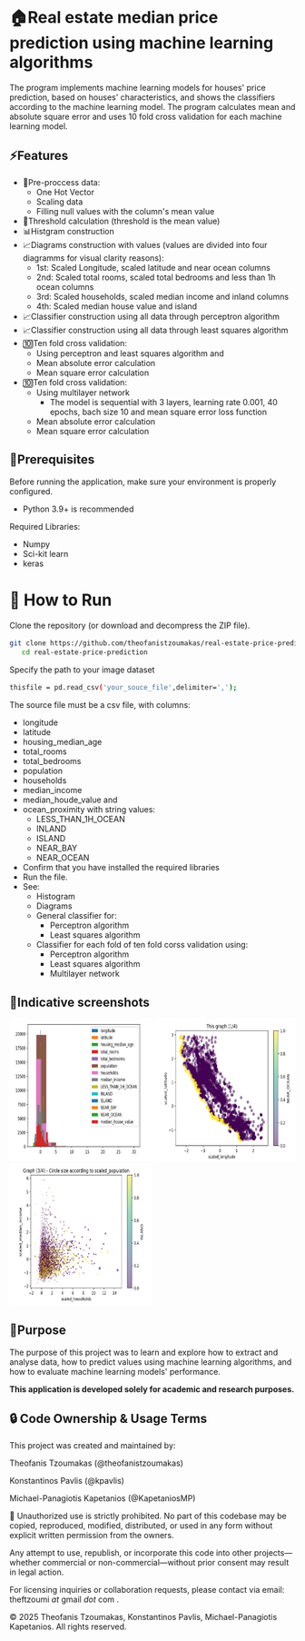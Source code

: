 # 🏠Real estate median price prediction using machine learning algorithms
The program implements machine learning models for houses' price prediction, based on houses' characteristics, and shows the classifiers according to the machine learning model. The program calculates mean and absolute square error and uses  10 fold cross validation for each machine learning model.

## ⚡Features
 - 🔢Pre-proccess data:
    - One Hot Vector
    - Scaling data
    - Filling null values with the column's mean value
 - 📝Threshold calculation (threshold is the mean value)
 - 📊Histgram construction
 - 📈Diagrams construction with values (values are divided into four diagramms for visual clarity reasons):
    - 1st: Scaled Longitude, scaled latitude and near ocean columns
    - 2nd: Scaled total rooms, scaled total bedrooms and less than 1h ocean columns
    - 3rd: Scaled households, scaled median income and inland columns
    - 4th: Scaled median house value and island
 - 📈Classifier construction using all data through perceptron algorithm
 - 📈Classifier construction using all data through least squares algorithm
 - 🔟Ten fold cross validation:
    - Using perceptron and least squares algorithm and
    - Mean absolute error calculation
    - Mean square error calculation
 - 🔟Ten fold cross validation:
    - Using multilayer network
      - The model is sequential with 3 layers, learning rate 0.001, 40 epochs, bach size 10 and mean square error loss function
    - Mean absolute error calculation
    - Mean square error calculation

## 🧰Prerequisites

Before running the application, make sure your environment is properly configured.
 - Python 3.9+ is recommended

Required Libraries:
 - Numpy
 - Sci-kit learn
 - keras

# 🧪 How to Run
Clone the repository (or download and decompress the ZIP file).
```bash
git clone https://github.com/theofanistzoumakas/real-estate-price-prediction.git
   cd real-estate-price-prediction
```

Specify the path to your image dataset
```bash
thisfile = pd.read_csv('your_souce_file',delimiter=',');
```
The source file must be a csv file, with columns:
 - longitude
 - latitude
 - housing_median_age
 - total_rooms
 - total_bedrooms
 - population
 - households
 - median_income
 - median_houde_value and
 - ocean_proximity with string values:
    - LESS_THAN_1H_OCEAN
    - INLAND
    - ISLAND
    - NEAR_BAY
    - NEAR_OCEAN
 - Confirm that you have installed the required libraries
 - Run the file.
 - See:
    - Histogram
    - Diagrams
    - General classifier for:
       - Perceptron algorithm
       - Least squares algorithm
    - Classifier for each fold of ten fold corss validation using:
       - Perceptron algorithm
       - Least squares algorithm
       - Multilayer network

## 📸Indicative screenshots
<img width="250" height="250" alt="histogram_screenshot" src="assets/histogram_screenshot.png" />
<img width="250" height="250" alt="first_graph_screenshot" src="assets/first_graph_screenshot.png" />
<img width="250" height="250" alt="third_graph_screenshot" src="assets/third_graph_screenshot.png" />

## 🎯Purpose
The purpose of this project was to learn and explore how to extract and analyse data, how to predict values using machine learning algorithms, and how to evaluate machine learning models' performance.

**This application is developed solely for academic and research purposes.**
## 🔒 Code Ownership & Usage Terms
This project was created and maintained by:

Theofanis Tzoumakas (@theofanistzoumakas)

Konstantinos Pavlis (@kpavlis)

Michael-Panagiotis Kapetanios (@KapetaniosMP)

🚫 Unauthorized use is strictly prohibited.
No part of this codebase may be copied, reproduced, modified, distributed, or used in any form without explicit written permission from the owners.

Any attempt to use, republish, or incorporate this code into other projects—whether commercial or non-commercial—without prior consent may result in legal action.

For licensing inquiries or collaboration requests, please contact via email: theftzoumi _at_ gmail _dot_ com .

© 2025 Theofanis Tzoumakas, Konstantinos Pavlis, Michael-Panagiotis Kapetanios. All rights reserved.
